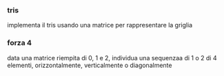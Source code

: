 ### tris
implementa il tris usando una matrice per rappresentare la griglia

### forza 4
data una matrice riempita di 0, 1 e 2, individua una sequenzaa di 1 o 2 di 4 elementi, orizzontalmente, verticalmente o diagonalmente